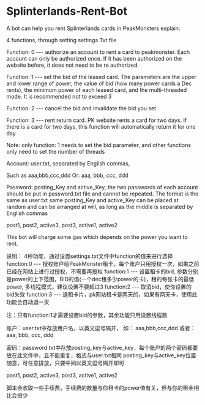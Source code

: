 # Splinterlands-Rent-Bot
A bot can help you rent Splinterlands cards in PeakMonsters
explain:

4 functions, through setting settings Txt file

Function: 0 --- authorize an account to rent a card to peakmonster. Each account can only be authorized once. If it has been authorized on the website before, it does not need to be re authorized

Function: 1 --- set the bid of the leased card. The parameters are the upper and lower range of power, the value of bid (how many power cards a Dec rents), the minimum power of each leased card, and the multi-threaded mode. It is recommended not to exceed 3

Function: 2 --- cancel the bid and invalidate the bid you set

Function: 3 --- rent return card. PK website rents a card for two days. If there is a card for two days, this function will automatically return it for one day

Note: only function: 1 needs to set the bid parameter, and other functions only need to set the number of threads

Account: user.txt, separated by English commas,

Such as aaa,bbb,ccc,ddd
Or:
aaa,
bbb,
ccc,
ddd


Password: posting_Key and active_Key, the two passwords of each account should be put in password.txt file and cannot be repeated. The format is the same as user.txt same
posting_Key and active_Key can be placed at random and can be arranged at will, as long as the middle is separated by English commas

post1,
post2,
active3,
post3,
active1,
active2

This bot will charge some gas which depends on the power you want to rent.

说明：
4种功能，通过设置settings.txt文件中function的值来进行选择
function:0   ---  授权账户给PeakMonster租卡，每个账户只用授权一次，如果之前已经在网站上进行过授权，不需要再授权
function:1   ---  设置租卡的bid, 参数分别是power的上下范围，BID的值(一个dec租多少power的卡)，租的每张卡的最低power, 多线程模式，建议设置不要超过3
function:2   ---  取消bid，使你设置的bid失效
function:3   ---  退租卡片，pk网站租卡是两天的，如果有两天卡，使用此功能会自动退一天

注：只有function:1才需要设置bid的参数，其余功能只用设置线程数

账户：user.txt中存放用户名，以英文逗号隔开，
如： aaa,bbb,ccc,ddd
或者：
aaa,
bbb,
ccc,
ddd

密码：password.txt中存放posting_key与active_key，每个账户的两个密码都要放在此文件中，且不能重复，格式与user.txt相同
posting_key与active_key位置随意，可任意排放，只要中间以英文逗号隔开即可

post1,
post2,
active3,
post3,
active1,
active2

脚本会收取一些手续费，手续费的数量与你租卡的power值有关，但与你的租金相比会很少
